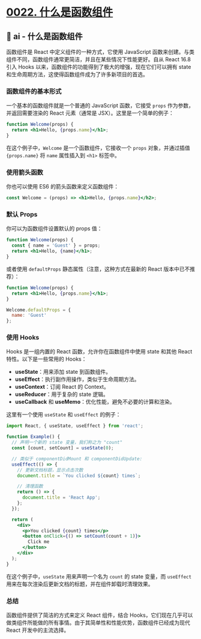 # [0022. 什么是函数组件](https://github.com/Tdahuyou/react/tree/main/0022.%20%E4%BB%80%E4%B9%88%E6%98%AF%E5%87%BD%E6%95%B0%E7%BB%84%E4%BB%B6)


## 🤖 ai - 什么是函数组件

函数组件是 React 中定义组件的一种方式，它使用 JavaScript 函数来创建。与类组件不同，函数组件通常更简洁，并且在某些情况下性能更好。自从 React 16.8 引入 Hooks 以来，函数组件的功能得到了极大的增强，现在它们可以拥有 state 和生命周期方法，这使得函数组件成为了许多新项目的首选。

### 函数组件的基本形式

一个基本的函数组件就是一个普通的 JavaScript 函数，它接受 `props` 作为参数，并返回需要渲染的 React 元素（通常是 JSX）。这里是一个简单的例子：

```jsx
function Welcome(props) {
  return <h1>Hello, {props.name}</h1>;
}
```

在这个例子中，`Welcome` 是一个函数组件，它接收一个 `props` 对象，并通过插值 `{props.name}` 将 `name` 属性插入到 `<h1>` 标签中。

### 使用箭头函数

你也可以使用 ES6 的箭头函数来定义函数组件：

```jsx
const Welcome = (props) => <h1>Hello, {props.name}</h2>;
```

### 默认 Props

你可以为函数组件设置默认的 props 值：

```jsx
function Welcome(props) {
  const { name = 'Guest' } = props;
  return <h1>Hello, {name}</h1>;
}
```

或者使用 `defaultProps` 静态属性（注意，这种方式在最新的 React 版本中已不推荐）：

```jsx
function Welcome(props) {
  return <h1>Hello, {props.name}</h1>;
}

Welcome.defaultProps = {
  name: 'Guest'
};
```

### 使用 Hooks

Hooks 是一组内置的 React 函数，允许你在函数组件中使用 state 和其他 React 特性。以下是一些常用的 Hooks：

- **useState**：用来添加 state 到函数组件。
- **useEffect**：执行副作用操作，类似于生命周期方法。
- **useContext**：订阅 React 的 Context。
- **useReducer**：用于复杂的 state 逻辑。
- **useCallback** 和 **useMemo**：优化性能，避免不必要的计算和渲染。

这里有一个使用 `useState` 和 `useEffect` 的例子：

```jsx
import React, { useState, useEffect } from 'react';

function Example() {
  // 声明一个新的 state 变量，我们称之为 "count"
  const [count, setCount] = useState(0);

  // 类似于 componentDidMount 和 componentDidUpdate:
  useEffect(() => {
    // 更新文档标题，显示点击次数
    document.title = `You clicked ${count} times`;

    // 清理函数
    return () => {
      document.title = 'React App';
    };
  });

  return (
    <div>
      <p>You clicked {count} times</p>
      <button onClick={() => setCount(count + 1)}>
        Click me
      </button>
    </div>
  );
}
```

在这个例子中，`useState` 用来声明一个名为 `count` 的 state 变量，而 `useEffect` 用来在每次渲染后更新文档的标题，并在组件卸载时清理效果。

### 总结

函数组件提供了简洁的方式来定义 React 组件，结合 Hooks，它们现在几乎可以做类组件所能做的所有事情。由于其简单性和性能优势，函数组件已经成为现代 React 开发中的主流选择。
